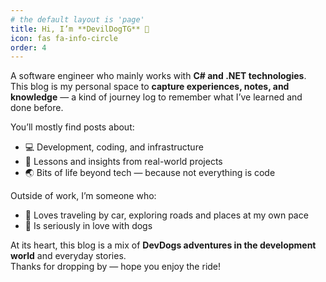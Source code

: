 ```yaml
---
# the default layout is 'page'
title: Hi, I’m **DevilDogTG** 👋
icon: fas fa-info-circle
order: 4
---
```


A software engineer who mainly works with **C# and .NET technologies**.  
This blog is my personal space to **capture experiences, notes, and knowledge** — a kind of journey log to remember what I’ve learned and done before.

You’ll mostly find posts about:
- 💻 Development, coding, and infrastructure
- 📝 Lessons and insights from real-world projects
- 🌏 Bits of life beyond tech — because not everything is code

Outside of work, I’m someone who:
- 🚗 Loves traveling by car, exploring roads and places at my own pace  
- 🐶 Is seriously in love with dogs

At its heart, this blog is a mix of **DevDogs adventures in the development world** and everyday stories.  
Thanks for dropping by — hope you enjoy the ride!

